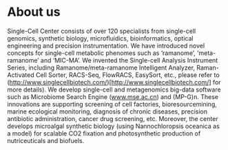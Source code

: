 # About us

Single-Cell Center consists of over 120 specialists from single-cell genomics, synthetic biology, microfluidics, bioinformatics, optical engineering and precision instrumentation. We have introduced novel concepts for single-cell metabolic phenomes such as ‘ramanome’, ‘meta-ramanome’ and ‘MIC-MA’. We invented the Single-cell Analysis Instrument Series, including Ramanome/meta-ramanome Intelligent Analyzer, Raman-Activated Cell Sorter, RACS-Seq, FlowRACS, EasySort, etc., please refer to (http://www.singlecellbiotech.com/)[http://www.singlecellbiotech.com/] for more details). We develop single-cell and metagenomics big-data software such as Microbiome Search Engine (www.mse.ac.cn) and (MP-G)n. These innovations are supporting screening of cell factories, bioresourcemining, marine ecological monitoring, diagnosis of chronic diseases, precision antibiotic administration, cancer drug screening, etc. Moreover, the center develops microalgal synthetic biology (using Nannochloropsis oceanica as a model) for scalable CO2 fixation and photosynthetic production of nutriceuticals and biofuels.
